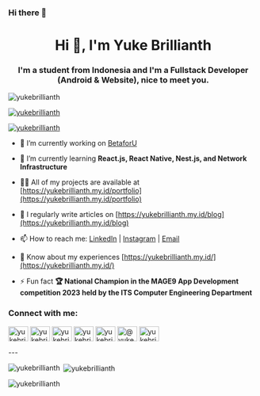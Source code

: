 ### Hi there 👋

<h1 align="center">Hi 👋, I'm Yuke Brillianth</h1>
<h3 align="center">I'm a student from Indonesia and I'm a Fullstack Developer (Android & Website), nice to meet you.</h3>

<p align="left"> <img src="https://komarev.com/ghpvc/?username=yukebrillianth&label=Profile%20views&color=0e75b6&style=flat" alt="yukebrillianth" /> </p>

<p align="left"> <a href="https://github.com/ryo-ma/github-profile-trophy"><img src="https://github-profile-trophy.vercel.app/?username=yukebrillianth" alt="yukebrillianth" /></a> </p>

<p align="left"> <a href="https://twitter.com/yukebrillianth" target="blank"><img src="https://img.shields.io/twitter/follow/yukebrillianth?logo=twitter&style=for-the-badge" alt="yukebrillianth" /></a> </p>

- 🔭 I’m currently working on [BetaforU](https://www.linkedin.com/company/99302296/?lipi=urn%3Ali%3Apage%3Ad_flagship3_profile_view_base%3B2%2FvkSbmNTgWjTHFAFsLDlg%3D%3D)

- 🌱 I’m currently learning **React.js, React Native, Nest.js, and Network Infrastructure**

- 👨‍💻 All of my projects are available at [https://yukebrillianth.my.id/portfolio](https://yukebrillianth.my.id/portfolio)

- 📝 I regularly write articles on [https://yukebrillianth.my.id/blog](https://yukebrillianth.my.id/blog)

- 📫 How to reach me: <a href="https://www.linkedin.com/in/yukebrillianth/" target="_blank">LinkedIn</a> | <a href="https://www.instagram.com/yukebrillianth/">Instagram</a> | <a href="mailto:me@yukebrillianth.my.id" target="_blank">Email</a>

- 📄 Know about my experiences [https://yukebrillianth.my.id/](https://yukebrillianth.my.id/)

- ⚡ Fun fact **🏆 National Champion in the MAGE9 App Development competition 2023 held by the ITS Computer Engineering Department**

<h3 align="left">Connect with me:</h3>
<p align="left">
<a href="https://dev.to/yukebrillianth" target="blank"><img align="center" src="https://raw.githubusercontent.com/rahuldkjain/github-profile-readme-generator/master/src/images/icons/Social/devto.svg" alt="yukebrillianth" height="30" width="40" /></a>
<a href="https://twitter.com/yukebrillianth" target="blank"><img align="center" src="https://raw.githubusercontent.com/rahuldkjain/github-profile-readme-generator/master/src/images/icons/Social/twitter.svg" alt="yukebrillianth" height="30" width="40" /></a>
<a href="https://linkedin.com/in/yukebrillianth" target="blank"><img align="center" src="https://raw.githubusercontent.com/rahuldkjain/github-profile-readme-generator/master/src/images/icons/Social/linked-in-alt.svg" alt="yukebrillianth" height="30" width="40" /></a>
<a href="https://fb.com/yukebrillianth" target="blank"><img align="center" src="https://raw.githubusercontent.com/rahuldkjain/github-profile-readme-generator/master/src/images/icons/Social/facebook.svg" alt="yukebrillianth" height="30" width="40" /></a>
<a href="https://instagram.com/yukebrillianth" target="blank"><img align="center" src="https://raw.githubusercontent.com/rahuldkjain/github-profile-readme-generator/master/src/images/icons/Social/instagram.svg" alt="yukebrillianth" height="30" width="40" /></a>
<a href="https://hashnode.com/@yukebrillianth" target="blank"><img align="center" src="https://raw.githubusercontent.com/rahuldkjain/github-profile-readme-generator/master/src/images/icons/Social/hashnode.svg" alt="@yukebrillianth" height="30" width="40" /></a>
<a href="https://www.youtube.com/c/yukebrillianth" target="blank"><img align="center" src="https://raw.githubusercontent.com/rahuldkjain/github-profile-readme-generator/master/src/images/icons/Social/youtube.svg" alt="yukebrillianth" height="30" width="40" /></a>
</p>
---
<p><img align="left" src="https://github-readme-stats.vercel.app/api/top-langs?username=yukebrillianth&show_icons=true&locale=en&layout=compact" alt="yukebrillianth" /></p>

<p>&nbsp;<img align="center" src="https://github-readme-stats.vercel.app/api?username=yukebrillianth&show_icons=true&locale=en" alt="yukebrillianth" /></p>

<p><img align="center" src="https://github-readme-streak-stats.herokuapp.com/?user=yukebrillianth&" alt="yukebrillianth" /></p>
